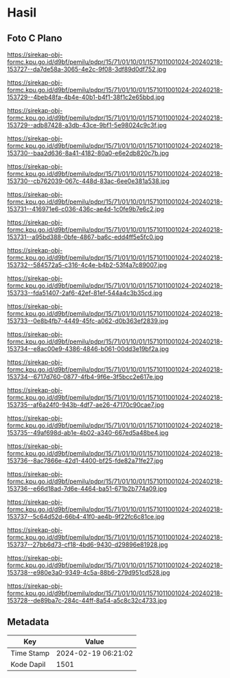 # Hasil

## Foto C Plano

https://sirekap-obj-formc.kpu.go.id/d9bf/pemilu/pdpr/15/71/01/10/01/1571011001024-20240218-153727--da7de58a-3065-4e2c-9f08-3df89d0df752.jpg

https://sirekap-obj-formc.kpu.go.id/d9bf/pemilu/pdpr/15/71/01/10/01/1571011001024-20240218-153729--4beb48fa-4b4e-40b1-b4f1-38f1c2e65bbd.jpg

https://sirekap-obj-formc.kpu.go.id/d9bf/pemilu/pdpr/15/71/01/10/01/1571011001024-20240218-153729--adb87428-a3db-43ce-9bf1-5e98024c9c3f.jpg

https://sirekap-obj-formc.kpu.go.id/d9bf/pemilu/pdpr/15/71/01/10/01/1571011001024-20240218-153730--baa2d636-8a41-4182-80a0-e6e2db820c7b.jpg

https://sirekap-obj-formc.kpu.go.id/d9bf/pemilu/pdpr/15/71/01/10/01/1571011001024-20240218-153730--cb762039-067c-448d-83ac-6ee0e381a538.jpg

https://sirekap-obj-formc.kpu.go.id/d9bf/pemilu/pdpr/15/71/01/10/01/1571011001024-20240218-153731--416971e6-c036-436c-ae4d-1c0fe9b7e6c2.jpg

https://sirekap-obj-formc.kpu.go.id/d9bf/pemilu/pdpr/15/71/01/10/01/1571011001024-20240218-153731--a95bd388-0bfe-4867-ba6c-edd4ff5e5fc0.jpg

https://sirekap-obj-formc.kpu.go.id/d9bf/pemilu/pdpr/15/71/01/10/01/1571011001024-20240218-153732--584572a5-c316-4c4e-b4b2-53f4a7c89007.jpg

https://sirekap-obj-formc.kpu.go.id/d9bf/pemilu/pdpr/15/71/01/10/01/1571011001024-20240218-153733--fda51407-2af6-42ef-81ef-544a4c3b35cd.jpg

https://sirekap-obj-formc.kpu.go.id/d9bf/pemilu/pdpr/15/71/01/10/01/1571011001024-20240218-153733--0e8b4fb7-4449-45fc-a062-d0b363ef2839.jpg

https://sirekap-obj-formc.kpu.go.id/d9bf/pemilu/pdpr/15/71/01/10/01/1571011001024-20240218-153734--e8ac00e9-4386-4846-b061-00dd3e19bf2a.jpg

https://sirekap-obj-formc.kpu.go.id/d9bf/pemilu/pdpr/15/71/01/10/01/1571011001024-20240218-153734--6717d760-0877-4fb4-9f6e-3f5bcc2e617e.jpg

https://sirekap-obj-formc.kpu.go.id/d9bf/pemilu/pdpr/15/71/01/10/01/1571011001024-20240218-153735--af6a24f0-943b-4df7-ae26-47170c90cae7.jpg

https://sirekap-obj-formc.kpu.go.id/d9bf/pemilu/pdpr/15/71/01/10/01/1571011001024-20240218-153735--49af698d-ab1e-4b02-a340-667ed5a48be4.jpg

https://sirekap-obj-formc.kpu.go.id/d9bf/pemilu/pdpr/15/71/01/10/01/1571011001024-20240218-153736--8ac7866e-42d1-4400-bf25-fde82a71fe27.jpg

https://sirekap-obj-formc.kpu.go.id/d9bf/pemilu/pdpr/15/71/01/10/01/1571011001024-20240218-153736--e66d18ad-7d6e-4464-ba51-671b2b774a09.jpg

https://sirekap-obj-formc.kpu.go.id/d9bf/pemilu/pdpr/15/71/01/10/01/1571011001024-20240218-153737--5c64d52d-66b4-41f0-ae4b-9f22fc6c81ce.jpg

https://sirekap-obj-formc.kpu.go.id/d9bf/pemilu/pdpr/15/71/01/10/01/1571011001024-20240218-153737--27bb6d73-cf18-4bd6-9430-d29896e81928.jpg

https://sirekap-obj-formc.kpu.go.id/d9bf/pemilu/pdpr/15/71/01/10/01/1571011001024-20240218-153738--e980e3a0-9349-4c5a-88b6-279d951cd528.jpg

https://sirekap-obj-formc.kpu.go.id/d9bf/pemilu/pdpr/15/71/01/10/01/1571011001024-20240218-153728--de89ba7c-284c-44ff-8a54-a5c8c32c4733.jpg


## Metadata

| Key        | Value               |
| ---------- | ------------------- |
| Time Stamp | 2024-02-19 06:21:02 |
| Kode Dapil | 1501                |



